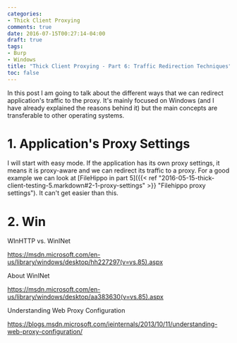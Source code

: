 ```yaml
---
categories:
- Thick Client Proxying
comments: true
date: 2016-07-15T00:27:14-04:00
draft: true
tags:
- Burp
- Windows
title: "Thick Client Proxying - Part 6: Traffic Redirection Techniques"
toc: false
---
```

In this post I am going to talk about the different ways that we can redirect application's traffic to the proxy. It's mainly focused on Windows (and I have already explained the reasons behind it) but the main concepts are transferable to other operating systems.

<!--more-->

# 1. Application's Proxy Settings
I will start with easy mode. If the application has its own proxy settings, it means it is proxy-aware and we can redirect its traffic to a proxy. For a good example we can look at [FileHippo in part 5]({{< ref "2016-05-15-thick-client-testing-5.markdown#2-1-proxy-settings" >}} "Filehippo proxy settings"). It can't get easier than this.

# 2. Win



WInHTTP vs. WinINet

https://msdn.microsoft.com/en-us/library/windows/desktop/hh227297(v=vs.85).aspx


About WinINet

https://msdn.microsoft.com/en-us/library/windows/desktop/aa383630(v=vs.85).aspx


Understanding Web Proxy Configuration

https://blogs.msdn.microsoft.com/ieinternals/2013/10/11/understanding-web-proxy-configuration/
